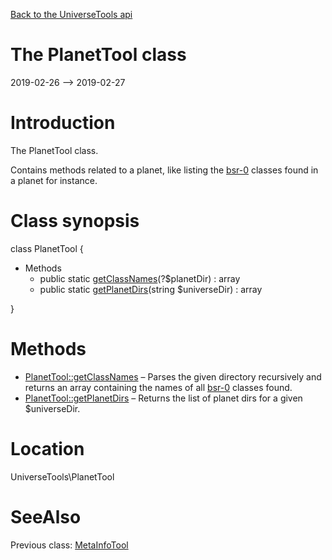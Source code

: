 [Back to the UniverseTools api](https://github.com/lingtalfi/UniverseTools/blob/master/doc/api/UniverseTools.md)



The PlanetTool class
================
2019-02-26 --> 2019-02-27






Introduction
============

The PlanetTool class.

Contains methods related to a planet, like listing the [bsr-0](https://github.com/lingtalfi/BumbleBee/blob/master/Autoload/convention.bsr0.eng.md) classes found in a planet for instance.



Class synopsis
==============


class <span class="pl-k">PlanetTool</span>  {

- Methods
    - public static [getClassNames](https://github.com/lingtalfi/UniverseTools/blob/master/doc/api/UniverseTools/PlanetTool/getClassNames.md)(?$planetDir) : array
    - public static [getPlanetDirs](https://github.com/lingtalfi/UniverseTools/blob/master/doc/api/UniverseTools/PlanetTool/getPlanetDirs.md)(string $universeDir) : array

}






Methods
==============

- [PlanetTool::getClassNames](https://github.com/lingtalfi/UniverseTools/blob/master/doc/api/UniverseTools/PlanetTool/getClassNames.md) &ndash; Parses the given directory recursively and returns an array containing the names of all [bsr-0](https://github.com/lingtalfi/BumbleBee/blob/master/Autoload/convention.bsr0.eng.md) classes found.
- [PlanetTool::getPlanetDirs](https://github.com/lingtalfi/UniverseTools/blob/master/doc/api/UniverseTools/PlanetTool/getPlanetDirs.md) &ndash; Returns the list of planet dirs for a given $universeDir.





Location
=============
UniverseTools\PlanetTool


SeeAlso
==============
Previous class: [MetaInfoTool](https://github.com/lingtalfi/UniverseTools/blob/master/doc/api/UniverseTools/MetaInfoTool.md)<br>
